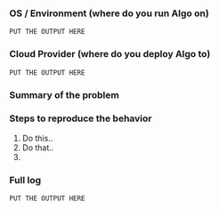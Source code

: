 ### OS / Environment (where do you run Algo on)
<!--- 
Run the command `uname -a` and put the output below  
-->

```
PUT THE OUTPUT HERE
```

### Cloud Provider (where do you deploy Algo to)
<!--- 
If you deploy to existing Ubuntu server, run the command `uname -a` on the server and put the output below
If you deploy to a cloud provider specify the provider here
--->

```
PUT THE OUTPUT HERE
```

### Summary of the problem
<!--- Describe the problem -->



### Steps to reproduce the behavior
<!--- Describe the steps how to reproduce the problem. -->

1. Do this..
2. Do that..
3. 

### Full log
<!--- Put here the FULL LOG after you run the ./algo script below -->

```
PUT THE OUTPUT HERE
```
